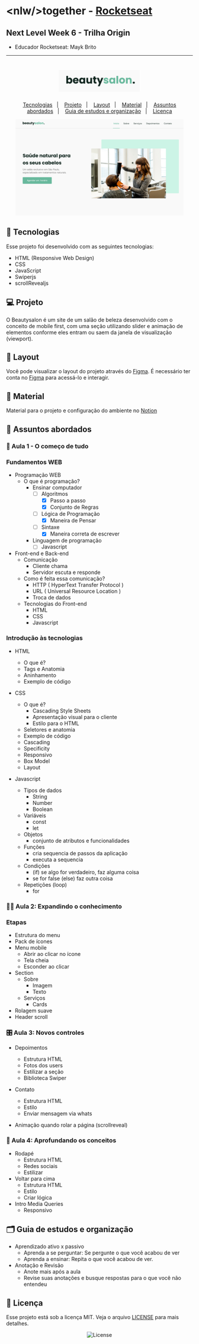# \<nlw/\>together - [Rocketseat](https://rocketseat.com.br/)
## Next Level Week 6 - Trilha Origin

- Educador Rocketseat: Mayk Brito

----

<h1 align="center">
  <img alt="Beautysalon" title="Beautysalon" src=".github/projeto.png" width="220px" />
</h1>
<p align="center">
  <a href="#-tecnologias">Tecnologias</a>&nbsp;&nbsp;&nbsp;|&nbsp;&nbsp;&nbsp;
  <a href="#-projeto">Projeto</a>&nbsp;&nbsp;&nbsp;|&nbsp;&nbsp;&nbsp;
  <a href="#-layout">Layout</a>&nbsp;&nbsp;&nbsp;|&nbsp;&nbsp;&nbsp;
  <a href="#-material">Material</a>&nbsp;&nbsp;&nbsp;|&nbsp;&nbsp;&nbsp;
  <a href="#-assuntos-abordados">Assuntos abordados</a>&nbsp;&nbsp;&nbsp;|&nbsp;&nbsp;&nbsp;
  <a href="#-Guia de estudos e organização">Guia de estudos e organização</a>&nbsp;&nbsp;&nbsp;|&nbsp;&nbsp;&nbsp;
  <a href="#-memo-licença">Licença</a>
</p>

<p align="center">
  <img alt="landing page Beautysalon" src=".github/Landing-page.png" width="90%">
</p>


## 🚀 Tecnologias

Esse projeto foi desenvolvido com as seguintes tecnologias:

- HTML (Responsive Web Design)
- CSS
- JavaScript
- Swiperjs
- scrollRevealjs
  
## 💻 Projeto

O Beautysalon é um site de um salão de beleza desenvolvido com o conceito de mobile first, com uma seção utilizando slider e animação de elementos conforme eles entram ou saem da janela de visualização (viewport).

## 🔖 Layout

Você pode visualizar o layout do projeto através do [Figma](https://www.figma.com/file/cccwr6dfpk9uxXNmcKY0bn/Origin-Six). É necessário ter conta no [Figma](https://figma.com) para acessá-lo e interagir.


## 📓 Material

Material para o projeto e configuração do ambiente no [Notion](https://www.notion.so/NLW6-Trilha-Origin-64d5e195f89945b9b15e7554dbff0127)



## 📝 Assuntos abordados

### 🏁 Aula 1 - O começo de tudo

### Fundamentos WEB

- Programação WEB
  - O que é programação?
    - Ensinar computador
      - [ ] Algoritmos
        - [x]  Passo a passo
        - [x]  Conjunto de Regras
      - [ ] Lógica de Programação
        - [x]  Maneira de Pensar
      - [ ] Sintaxe
        - [x]  Maneira correta de escrever
    - Linguagem de programação
      - [ ]  Javascript
  
- Front-end e Back-end
  - Comunicação
    - Cliente chama
    - Servidor escuta e responde
  - Como é feita essa comunicação?
    - HTTP 
        ( HyperText Transfer Protocol )
    - URL 
        ( Universal Resource Location )
    - Troca de dados
  - Tecnologias do Front-end
    - HTML
    - CSS
    - Javascript

### Introdução às tecnologias

- HTML
  - O que é?
  - Tags e Anatomia
  - Aninhamento
  - Exemplo de código

- CSS
  - O que é?
    -  Cascading Style Sheets
    - Apresentação visual para o cliente
    - Estilo para o HTML
  - Seletores e anatomia
  - Exemplo de código
  - Cascading
  - Specificity
  - Responsivo
  - Box Model
  - Layout
  
- Javascript
  - Tipos de dados
    - String
    - Number
    - Boolean
  - Variáveis
    - const
    - let
  - Objetos
    - conjunto de atributos e funcionalidades
  - Funções
    - cria sequencia de passos da aplicação
    - executa a sequencia
  - Condições
    - (if) se algo for verdadeiro, faz alguma coisa
    - se for false (else) faz outra coisa
  - Repetições (loop)
    - for
  
### 👨‍🎓 Aula 2: Expandindo o conhecimento

### Etapas

- Estrutura do menu
- Pack de ícones
- Menu mobile
  - Abrir ao clicar no ícone
  - Tela cheia
  - Esconder ao clicar
- Section
  - Sobre
    - Imagem
    - Texto
  - Serviços
    - Cards
- Rolagem suave
- Header scroll

### 🎛️ Aula 3: Novos controles

- Depoimentos
  - Estrutura HTML
  - Fotos dos users
  - Estilizar a seção
  - Biblioteca Swiper
- Contato
  - Estrutura HTML
  - Estilo
  - Enviar mensagem via whats
  
- Animação quando rolar a página (scrollreveal)

### 🔬 Aula 4: Aprofundando os conceitos

- Rodapé
  - Estrutura HTML
  - Redes sociais
  - Estilizar
- Voltar para cima
  - Estrutura HTML
  - Estilo
  - Criar lógica
- Intro Media Queries
  - Responsivo
  
## 🗂️ Guia de estudos e organização

- Aprendizado ativo x passivo
  - Aprenda a se perguntar: Se pergunte o que você acabou de ver
  - Aprenda a ensinar: Repita o que você acabou de ver.
- Anotação e Revisão
  - Anote mais após a aula
  - Revise suas anotações e busque respostas para o que você não entendeu

## 📝 Licença

Esse projeto está sob a licença MIT. Veja o arquivo [LICENSE](LICENSE) para mais detalhes.

<p align="center">

  <img alt="License" src="https://img.shields.io/static/v1?label=license&message=MIT&color=49AA26&labelColor=000000">
</p>